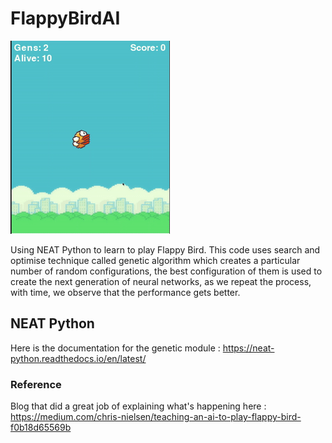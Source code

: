 # FlappyBirdAI

![Flappy Bird in action](FB.gif)

Using NEAT Python to learn to play Flappy Bird. This code uses search and optimise technique called genetic algorithm which creates a particular number of random configurations, the best configuration of them is used to create the next generation of neural networks, as we repeat the process, with time, we observe that the performance gets better. 

## NEAT Python
Here is the documentation for the genetic module : https://neat-python.readthedocs.io/en/latest/

### Reference
Blog that did a great job of explaining what's happening here : https://medium.com/chris-nielsen/teaching-an-ai-to-play-flappy-bird-f0b18d65569b
